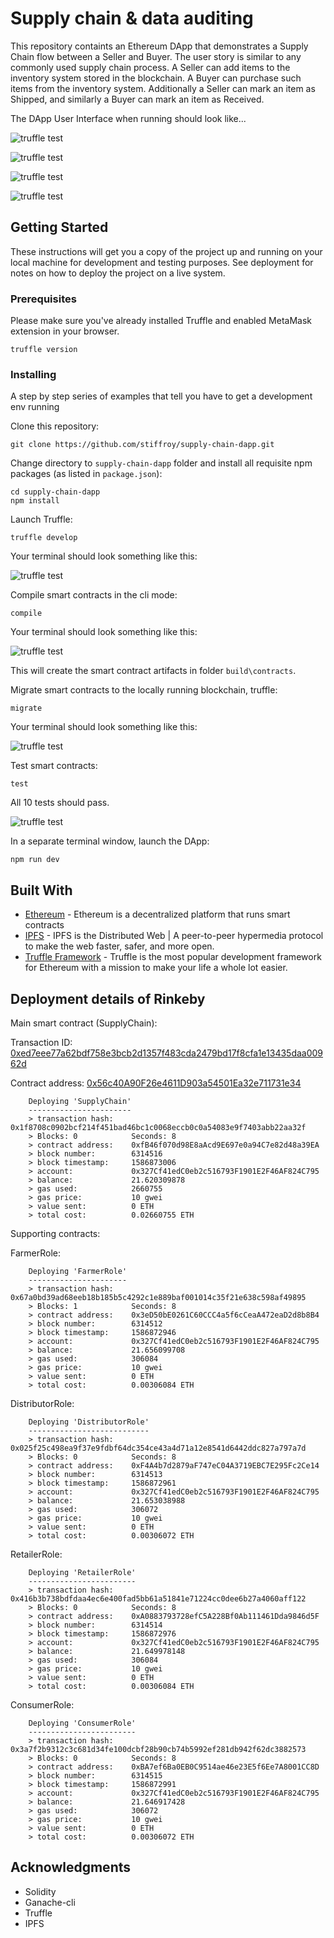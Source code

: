 # Supply chain & data auditing

This repository containts an Ethereum DApp that demonstrates a Supply Chain flow between a Seller and Buyer. The user story is similar to any commonly used supply chain process. A Seller can add items to the inventory system stored in the blockchain. A Buyer can purchase such items from the inventory system. Additionally a Seller can mark an item as Shipped, and similarly a Buyer can mark an item as Received.

The DApp User Interface when running should look like...

![truffle test](images/ftc_product_overview.png)

![truffle test](images/ftc_farm_details.png)

![truffle test](images/ftc_product_details.png)

![truffle test](images/ftc_transaction_history.png)


## Getting Started

These instructions will get you a copy of the project up and running on your local machine for development and testing purposes. See deployment for notes on how to deploy the project on a live system.

### Prerequisites

Please make sure you've already installed Truffle and enabled MetaMask extension in your browser.

```
truffle version
```

### Installing

A step by step series of examples that tell you have to get a development env running

Clone this repository:

```
git clone https://github.com/stiffroy/supply-chain-dapp.git
```

Change directory to ```supply-chain-dapp``` folder and install all requisite npm packages (as listed in ```package.json```):

```
cd supply-chain-dapp
npm install
```

Launch Truffle:

```
truffle develop
```

Your terminal should look something like this:

![truffle test](images/truffle-cli.png)

Compile smart contracts in the cli mode:

```
compile
```

Your terminal should look something like this:

![truffle test](images/truffle_compile.png)

This will create the smart contract artifacts in folder ```build\contracts```.

Migrate smart contracts to the locally running blockchain, truffle:

```
migrate
```

Your terminal should look something like this:

![truffle test](images/truffle_migrate.png)

Test smart contracts:

```
test
```

All 10 tests should pass.

![truffle test](images/truffle_test.png)

In a separate terminal window, launch the DApp:

```
npm run dev
```

## Built With

* [Ethereum](https://www.ethereum.org/) - Ethereum is a decentralized platform that runs smart contracts
* [IPFS](https://ipfs.io/) - IPFS is the Distributed Web | A peer-to-peer hypermedia protocol
to make the web faster, safer, and more open.
* [Truffle Framework](http://truffleframework.com/) - Truffle is the most popular development framework for Ethereum with a mission to make your life a whole lot easier.


## Deployment details of Rinkeby
Main smart contract (SupplyChain):

Transaction ID: [0xed7eee77a62bdf758e3bcb2d1357f483cda2479bd17f8cfa1e13435daa00962d](https://rinkeby.etherscan.io/tx/0xed7eee77a62bdf758e3bcb2d1357f483cda2479bd17f8cfa1e13435daa00962d)

Contract address: [0x56c40A90F26e4611D903a54501Ea32e711731e34](https://rinkeby.etherscan.io/address/0x56c40a90f26e4611d903a54501ea32e711731e34)
```
    Deploying 'SupplyChain'
    -----------------------
    > transaction hash:    0x1f8708c0902bcf214f451bad46bc1c0068eccb0c0a54083e9f7403abb22aa32f
    > Blocks: 0            Seconds: 8
    > contract address:    0xfB46f070d98E8aAcd9E697e0a94C7e82d48a39EA
    > block number:        6314516
    > block timestamp:     1586873006
    > account:             0x327Cf41edC0eb2c516793F1901E2F46AF824C795
    > balance:             21.620309878
    > gas used:            2660755
    > gas price:           10 gwei
    > value sent:          0 ETH
    > total cost:          0.02660755 ETH
```

Supporting contracts:

FarmerRole:
```
    Deploying 'FarmerRole'
    ----------------------
    > transaction hash:    0x67a0bd39ad68eeb18b185b5c4292c1e889baf001014c35f21e638c598af49895
    > Blocks: 1            Seconds: 8
    > contract address:    0x3eD50bE0261C60CCC4a5f6cCeaA472eaD2d8b8B4
    > block number:        6314512
    > block timestamp:     1586872946
    > account:             0x327Cf41edC0eb2c516793F1901E2F46AF824C795
    > balance:             21.656099708
    > gas used:            306084
    > gas price:           10 gwei
    > value sent:          0 ETH
    > total cost:          0.00306084 ETH
```

DistributorRole:
```
    Deploying 'DistributorRole'
    ---------------------------
    > transaction hash:    0x025f25c498ea9f37e9fdbf64dc354ce43a4d71a12e8541d6442ddc827a797a7d
    > Blocks: 0            Seconds: 8
    > contract address:    0xF4A4b7d2879aF747eC04A3719EBC7E295Fc2Ce14
    > block number:        6314513
    > block timestamp:     1586872961
    > account:             0x327Cf41edC0eb2c516793F1901E2F46AF824C795
    > balance:             21.653038988
    > gas used:            306072
    > gas price:           10 gwei
    > value sent:          0 ETH
    > total cost:          0.00306072 ETH
```

RetailerRole:
```
    Deploying 'RetailerRole'
    ------------------------
    > transaction hash:    0x416b3b738bdfdaa4ec6e400fad5bb61a51841e71224cc0dee6b27a4060aff122
    > Blocks: 0            Seconds: 8
    > contract address:    0xA0883793728efC5A228Bf0Ab111461Dda9846d5F
    > block number:        6314514
    > block timestamp:     1586872976
    > account:             0x327Cf41edC0eb2c516793F1901E2F46AF824C795
    > balance:             21.649978148
    > gas used:            306084
    > gas price:           10 gwei
    > value sent:          0 ETH
    > total cost:          0.00306084 ETH
```

ConsumerRole:
```
    Deploying 'ConsumerRole'
    ------------------------
    > transaction hash:    0x3a7f2b9312c3c681d34fe100dcbf28b90cb74b5992ef281db942f62dc3882573
    > Blocks: 0            Seconds: 8
    > contract address:    0xBA7ef6Ba0EB0C9514ae46e23E5f6Ee7A8001CC8D
    > block number:        6314515
    > block timestamp:     1586872991
    > account:             0x327Cf41edC0eb2c516793F1901E2F46AF824C795
    > balance:             21.646917428
    > gas used:            306072
    > gas price:           10 gwei
    > value sent:          0 ETH
    > total cost:          0.00306072 ETH
```

## Acknowledgments

* Solidity
* Ganache-cli
* Truffle
* IPFS
